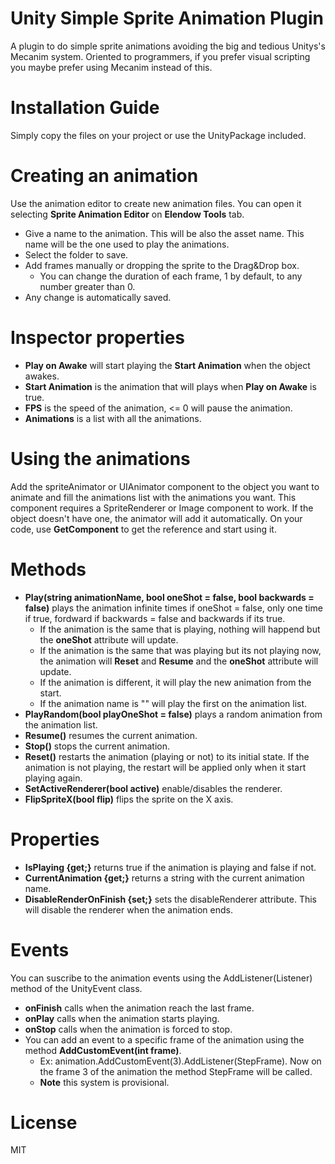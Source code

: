 # Unity Simple Sprite Animation Plugin
A plugin to do simple sprite animations avoiding the big and tedious Unitys's Mecanim system. Oriented to programmers, if you prefer visual scripting you maybe prefer using Mecanim instead of this.

# Installation Guide
Simply copy the files on your project or use the UnityPackage included.

# Creating an animation
Use the animation editor to create new animation files. You can open it selecting **Sprite Animation Editor** on **Elendow Tools** tab.
- Give a name to the animation. This will be also the asset name. This name will be the one used to play the animations.
- Select the folder to save.
- Add frames manually or dropping the sprite to the Drag&Drop box.
  - You can change the duration of each frame, 1 by default, to any number greater than 0. 
- Any change is automatically saved.

# Inspector properties
- **Play on Awake** will start playing the **Start Animation** when the object awakes.
- **Start Animation** is the animation that will plays when **Play on Awake** is true.
- **FPS** is the speed of the animation, <= 0 will pause the animation.
- **Animations** is a list with all the animations.

# Using the animations
Add the spriteAnimator or UIAnimator component to the object you want to animate and fill the animations list with the animations you want. 
This component requires a SpriteRenderer or Image component to work. If the object doesn't have one, the animator will add it automatically.
On your code, use **GetComponent** to get the reference and start using it.

# Methods
- **Play(string animationName, bool oneShot = false, bool backwards = false)** plays the animation infinite times if oneShot = false, only one time if true, fordward if backwards = false and backwards if its true.
  * If the animation is the same that is playing, nothing will happend but the **oneShot** attribute will update.
  * If the animation is the same that was playing but its not playing now, the animation will **Reset** and **Resume** and the **oneShot** attribute will update.
  * If the animation is different, it will play the new animation from the start.
  * If the animation name is "" will play the first on the animation list.
- **PlayRandom(bool playOneShot = false)** plays a random animation from the animation list.
- **Resume()** resumes the current animation.
- **Stop()** stops the current animation.
- **Reset()** restarts the animation (playing or not) to its initial state. If the animation is not playing, the restart will be applied only when it start playing again.
- **SetActiveRenderer(bool active)** enable/disables the renderer.
- **FlipSpriteX(bool flip)** flips the sprite on the X axis.

# Properties
- **IsPlaying {get;}** returns true if the animation is playing and false if not.
- **CurrentAnimation {get;}** returns a string with the current animation name.
- **DisableRenderOnFinish {set;}** sets the disableRenderer attribute. This will disable the renderer when the animation ends.

# Events
You can suscribe to the animation events using the AddListener(Listener) method of the UnityEvent class.
- **onFinish** calls when the animation reach the last frame.
- **onPlay** calls when the animation starts playing.
- **onStop** calls when the animation is forced to stop.
- You can add an event to a specific frame of the animation using the method **AddCustomEvent(int frame)**.
  - Ex: animation.AddCustomEvent(3).AddListener(StepFrame). Now on the frame 3 of the animation the method StepFrame will be called.
  - **Note** this system is provisional.
# License
MIT
